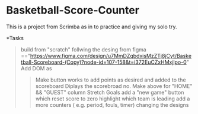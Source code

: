 # Basketball-Score-Counter
This is a project from Scrimba as in to practice and giving my solo try.

*Tasks
> build from "scratch"
> follwing the desing from figma =="https://www.figma.com/design/u7MmDZqbdxisMzZTj8jCyt/Basketball-Scoreboard-(Copy)?node-id=107-158&t=i372EuCZxHMxjlpo-0"
> Add DOM as
  >> Make button works to add points as desired and added to the scoreboard
  >> Diplays the scorebroad no.
  >> Make above for "HOME" && "GUEST" column
> Stretch Goals
>  > add a "new game" button which reset score to zero
>  > highlight which team is leading
>  > add a more counters ( e.g. period, fouls, timer)
>  > changing the designs
  
